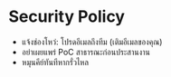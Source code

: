 # Security Policy
- แจ้งช่องโหว่: โปรดอีเมลถึงทีม (เติมอีเมลของคุณ)
- อย่าเผยแพร่ PoC สาธารณะก่อนประสานงาน
- หมุนคีย์ทันทีหากรั่วไหล
